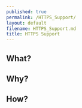 ```yaml
---
published: true
permalink: /HTTPS_Support/
layout: default
filename: HTTPS_Support.md
title: HTTPS Support
---
```




## What?  


## Why?  


## How?  



